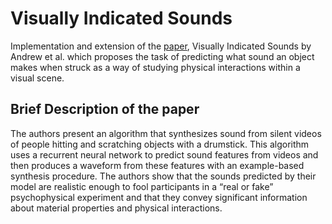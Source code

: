 # Visually Indicated Sounds

Implementation and extension of the [paper](https://arxiv.org/abs/1512.08512), Visually Indicated Sounds by Andrew et al. which proposes the task of predicting what sound an object makes when struck as a way of studying physical interactions within a visual scene.

## Brief Description of the paper
The authors present an algorithm that synthesizes sound from silent videos of people hitting and scratching objects with a drumstick. This algorithm uses a recurrent neural network to predict sound features from videos and then produces a waveform from these features with an example-based synthesis procedure. The authors show that the sounds predicted by their model are realistic enough to fool participants in a “real or fake” psychophysical experiment and that they convey significant information about material properties and physical interactions.
